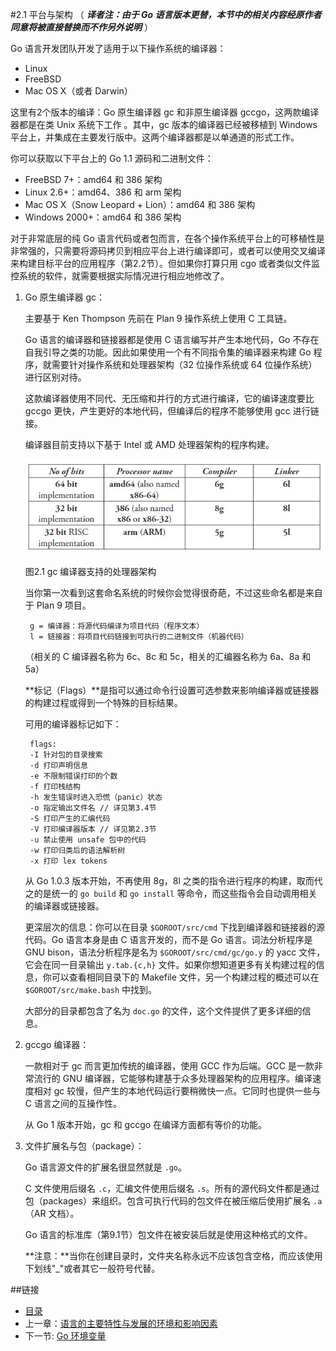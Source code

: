 #2.1 平台与架构
（ ***译者注：由于 Go 语言版本更替，本节中的相关内容经原作者同意将被直接替换而不作另外说明*** ）

Go 语言开发团队开发了适用于以下操作系统的编译器：

- Linux
- FreeBSD
- Mac OS X（或者 Darwin）

这里有2个版本的编译：Go 原生编译器 gc 和非原生编译器 gccgo，这两款编译器都是在类 Unix 系统下工作 。其中，gc 版本的编译器已经被移植到 Windows 平台上，并集成在主要发行版中。这两个编译器都是以单通道的形式工作。

你可以获取以下平台上的 Go 1.1 源码和二进制文件：

- FreeBSD 7+：amd64 和 386 架构
- Linux 2.6+：amd64、386 和 arm 架构
- Mac OS X（Snow Leopard + Lion）：amd64 和 386 架构
- Windows 2000+：amd64 和 386 架构

对于非常底层的纯 Go 语言代码或者包而言，在各个操作系统平台上的可移植性是非常强的，只需要将源码拷贝到相应平台上进行编译即可，或者可以使用交叉编译来构建目标平台的应用程序（第2.2节）。但如果你打算只用 cgo 或者类似文件监控系统的软件，就需要根据实际情况进行相应地修改了。

1. Go 原生编译器 gc：

	主要基于 Ken Thompson 先前在 Plan 9 操作系统上使用 C 工具链。

	Go 语言的编译器和链接器都是使用 C 语言编写并产生本地代码，Go 不存在自我引导之类的功能。因此如果使用一个有不同指令集的编译器来构建 Go 程序，就需要针对操作系统和处理器架构（32 位操作系统或 64 位操作系统）进行区别对待。

	这款编译器使用不同代、无压缩和并行的方式进行编译，它的编译速度要比 gccgo 更快，产生更好的本地代码，但编译后的程序不能够使用 gcc 进行链接。

	编译器目前支持以下基于 Intel 或 AMD 处理器架构的程序构建。

	![](images/2.1.gc.jpg?raw=true)

	图2.1 gc 编译器支持的处理器架构

	当你第一次看到这套命名系统的时候你会觉得很奇葩，不过这些命名都是来自于 Plan 9 项目。

		g = 编译器：将源代码编译为项目代码（程序文本）
		l = 链接器：将项目代码链接到可执行的二进制文件（机器代码）

	（相关的 C 编译器名称为 6c、8c 和 5c，相关的汇编器名称为 6a、8a 和 5a）

	**标记（Flags）**是指可以通过命令行设置可选参数来影响编译器或链接器的构建过程或得到一个特殊的目标结果。

	可用的编译器标记如下：
	
		flags:
		-I 针对包的目录搜索
		-d 打印声明信息
		-e 不限制错误打印的个数
		-f 打印栈结构
		-h 发生错误时进入恐慌（panic）状态
		-o 指定输出文件名 // 详见第3.4节
		-S 打印产生的汇编代码
		-V 打印编译器版本 // 详见第2.3节
		-u 禁止使用 unsafe 包中的代码
		-w 打印归类后的语法解析树
		-x 打印 lex tokens

	从 Go 1.0.3 版本开始，不再使用 8g，8l 之类的指令进行程序的构建，取而代之的是统一的 `go build` 和 `go install` 等命令，而这些指令会自动调用相关的编译器或链接器。
	
	更深层次的信息：你可以在目录 `$GOROOT/src/cmd` 下找到编译器和链接器的源代码。Go 语言本身是由 C 语言开发的，而不是 Go 语言。词法分析程序是 GNU bison，语法分析程序是名为 `$GOROOT/src/cmd/gc/go.y` 的 yacc 文件，它会在同一目录输出 `y.tab.{c,h}` 文件。如果你想知道更多有关构建过程的信息，你可以查看相同目录下的 Makefile 文件，另一个构建过程的概述可以在 `$GOROOT/src/make.bash` 中找到。

	大部分的目录都包含了名为 `doc.go` 的文件，这个文件提供了更多详细的信息。

2. gccgo 编译器：
	
	一款相对于 gc 而言更加传统的编译器，使用 GCC 作为后端。GCC 是一款非常流行的 GNU 编译器，它能够构建基于众多处理器架构的应用程序。编译速度相对 gc 较慢，但产生的本地代码运行要稍微快一点。它同时也提供一些与 C 语言之间的互操作性。

	从 Go 1 版本开始，gc 和 gccgo 在编译方面都有等价的功能。

3. 文件扩展名与包（package）：

	Go 语言源文件的扩展名很显然就是 `.go`。

	C 文件使用后缀名 `.c`，汇编文件使用后缀名 `.s`。所有的源代码文件都是通过包（packages）来组织。包含可执行代码的包文件在被压缩后使用扩展名 `.a`（AR 文档）。

	Go 语言的标准库（第9.1节）包文件在被安装后就是使用这种格式的文件。

	**注意：**当你在创建目录时，文件夹名称永远不应该包含空格，而应该使用下划线"_"或者其它一般符号代替。

##链接
- [目录](directory.md)
- 上一章：[语言的主要特性与发展的环境和影响因素](01.2.md)
- 下一节: [Go 环境变量](02.2.md)